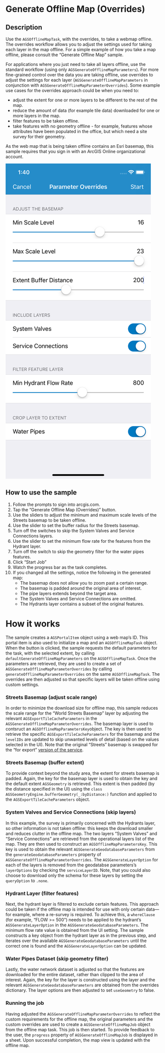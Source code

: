 # Generate Offline Map (Overrides)

## Description

Use the `AGSOfflineMapTask`, with the overrides, to take a webmap
offline. The overrides workflow allows you to adjust the settings used
for taking each layer in the map offline. For a simple example of how
you take a map offline, please consult the “Generate Offline Map”
sample.

For applications where you just need to take all layers offline, use the
standard workflow (using only `AGSGenerateOfflineMapParameters`). For
more fine-grained control over the data you are taking offline, use
overrides to adjust the settings for each layer
(`AGSGenerateOfflineMapParameters` in conjunction with
`AGSGenerateOfflineMapParameterOverrides`). Some example use cases for
the overrides approach could be when you need to:

  - adjust the extent for one or more layers to be different to the rest
    of the map.
  - reduce the amount of data (for example tile data) downloaded for one
    or more layers in the map.
  - filter features to be taken offline.
  - take features with no geometry offline - for example, features whose
    attributes have been populated in the office, but which need a site
    survey for their geometry.

As the web map that is being taken offline contains an Esri basemap,
this sample requires that you sign in with an ArcGIS Online
organizational account.

![](image1.png)

## How to use the sample

1.  Follow the prompts to sign into arcgis.com.
2.  Tap the “Generate Offline Map (Overrides)” button.
3.  Use the sliders to adjust the minimum and maximum scale levels of
    the Streets basemap to be taken offline.
4.  Use the slider to set the buffer radius for the Streets basemap.
5.  Turn off the switches to skip the System Valves and Service
    Connections layers.
6.  Use the slider to set the minimum flow rate for the features from
    the Hydrant layer.
7.  Turn off the switch to skip the geometry filter for the water pipes
    features.
8.  Click “Start Job”
9.  Watch the progress bar as the task completes.
10. If you changed all the settings, notice the following in the
    generated map:
      - The basemap does not allow you to zoom past a certain range.
      - The basemap is padded around the original area of interest.
      - The pipe layers extends beyond the target area.
      - The System Valves and Service Connections are omitted.
      - The Hydrants layer contains a subset of the original features.

# How it works

The sample creates a `AGSPortalItem` object using a web map’s ID. This
portal item is also used to initialize a map and an `AGSOfflineMapTask`
object. When the button is clicked, the sample requests the default
parameters for the task, with the selected extent, by calling
`defaultGenerateOfflineMapParameters` on the `AGSOfflineMapTask`. Once
the parameters are retrieved, they are used to create a set of
`AGSGenerateOfflineMapParameterOverrides` by calling
`generateOfflineMapParameterOverrides` on the same `AGSOfflineMapTask`.
The overrides are then adjusted so that specific layers will be taken
offline using custom settings.

### Streets Basemap (adjust scale range)

In order to minimize the download size for offline map, this sample
reduces the scale range for the “World Streets Basemap” layer by
adjusting the relevant `AGSExportTileCacheParameters` in the
`AGSGenerateOfflineMapParameterOverrides`. The basemap layer is used to
contsruct an `AGSOfflineMapParametersKey`object. The key is then used to
retrieve the specific `AGSExportTileCacheParameters` for the basemap and
the `levelIDs` are updated to skip unwanted levels of detail (based on
the values selected in the UI). Note that the original “Streets” basemap
is swapped for the “for export” [version of the
service](https://www.arcgis.com/home/item.html?id=e384f5aa4eb1433c92afff09500b073d).

### Streets Basemap (buffer extent)

To provide context beyond the study area, the extent for streets basemap
is padded. Again, the key for the basemap layer is used to obtain the
key and the default extent `AGSGeometry` is retrieved. This extent is
then padded (by the distance specified in the UI) using the `class
AGSGeometryEngine.bufferGeometry(_:byDistance:)` function and applied to
the `AGSExportTileCacheParameters` object.

### System Valves and Service Connections (skip layers)

In this example, the survey is primarily concerned with the Hydrants
layer, so other information is not taken offline: this keeps the
download smaller and reduces clutter in the offline map. The two layers
“System Valves” and “Service Connections” are retrieved from the
operational layers list of the map. They are then used to construct an
`AGSOfflineMapParametersKey`. This key is used to obtain the relevant
`AGSGenerateGeodatabaseParameters` from the
`generateGeodatabaseParameters` property of
`AGSGenerateOfflineMapParameterOverrides`. The `AGSGenerateLayerOption`
for each of the layers is removed from the geodatabse parameters’s
`layerOptions` by checking the `serviceLayerID`. Note, that you could
also choose to download only the schema for these layers by setting the
`queryOption` to `.none`.

### Hydrant Layer (filter features)

Next, the hydrant layer is filtered to exclude certain features. This
approach could be taken if the offline map is intended for use with only
certain data—for example, where a re-survey is required. To achieve
this, a `whereClause` (for example, “FLOW \>= 500”) needs to be applied
to the hydrant’s `AGSGenerateLayerOption` in the
`AGSGenerateGeodatabaseParameters`. The minimum flow rate value is
obtained from the UI setting. The sample constructs a key object from
the hydrant layer as in the previous step, and iterates over the
available `AGSGenerateGeodatabaseParameters` until the correct one is
found and the `AGSGenerateLayerOption` can be updated.

### Water Pipes Dataset (skip geometry filter)

Lastly, the water network dataset is adjusted so that the features are
downloaded for the entire dataset, rather than clipped to the area of
interest. Again, the key for the layer is constructed using the layer
and the relevant `AGSGenerateGeodatabaseParameters` are obtained from
the overrides dictionary. The layer options are then adjusted to set
`useGeometry` to false.

### Running the job

Having adjusted the `AGSGenerateOfflineMapParameterOverrides` to reflect
the custom requirements for the offline map, the original parameters and
the custom overrides are used to create a `AGSGenerateOfflineMapJob`
object from the offline map task. This job is then started. To provide
feedback to the user, the `progress` property of
`AGSGenerateOfflineMapJob` is displayed in a sheet. Upon successful
completion, the map view is updated with the offline map.
